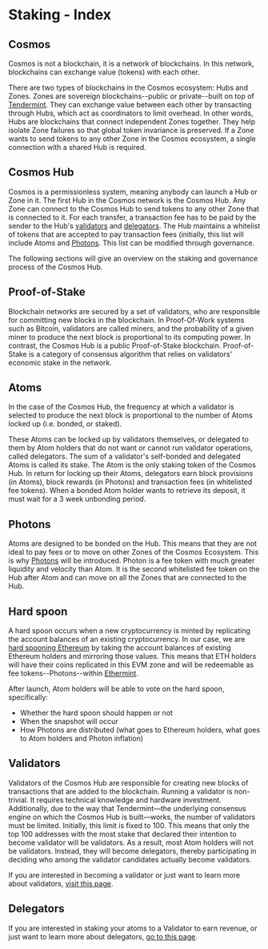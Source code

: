 # Staking - Index

## Cosmos 

Cosmos is not a blockchain, it is a network of blockchains. In this network, blockchains can exchange value (tokens) with each other.

There are two types of blockchains in the Cosmos ecosystem: Hubs and Zones. Zones are sovereign blockchains--public or private--built on top of [Tendermint](https://tendermint.com). They can exchange value between each other by transacting through Hubs, which act as coordinators to limit overhead. In other words, Hubs are blockchains that connect independent Zones together. They help isolate Zone failures so that global token invariance is preserved. If a Zone wants to send tokens to any other Zone in the Cosmos ecosystem, a single connection with a shared Hub is required. 

## Cosmos Hub

Cosmos is a permissionless system, meaning anybody can launch a Hub or Zone in it. The first Hub in the Cosmos network is the Cosmos Hub. Any Zone can connect to the Cosmos Hub to send tokens to any other Zone that is connected to it. For each transfer, a transaction fee has to be paid by the sender to the Hub's [validators](/staking/validators) and [delegators](/staking/delegators). The Hub maintains a whitelist of tokens that are accepted to pay transaction fees (initially, this list will include Atoms and [Photons](https://blog.cosmos.network/cosmos-fee-token-introducing-the-photon-8a62b2f51aa). This list can be modified through governance.

The following sections will give an overview on the staking and governance process of the Cosmos Hub.

## Proof-of-Stake

Blockchain networks are secured by a set of validators, who are responsible for committing new blocks in the blockchain. In Proof-Of-Work systems such as Bitcoin, validators are called miners, and the probability of a given miner to produce the next block is proportional to its computing power. In contrast, the Cosmos Hub is a public Proof-of-Stake blockchain. Proof-of-Stake is a category of consensus algorithm that relies on validators' economic stake in the network. 

## Atoms

In the case of the Cosmos Hub, the frequency at which a validator is selected to produce the next block is proportional to the number of Atoms locked up (i.e. bonded, or staked).

These Atoms can be locked up by validators themselves, or delegated to them by Atom holders that do not want or cannot run validator operations, called delegators. The sum of a validator's self-bonded and delegated Atoms is called its stake. The Atom is the only staking token of the Cosmos Hub. In return for locking up their Atoms, delegators earn block provisions (in Atoms), block rewards (in Photons) and transaction fees (in whitelisted fee tokens). When a bonded Atom holder wants to retrieve its deposit, it must wait for a 3 week unbonding period.

## Photons

Atoms are designed to be bonded on the Hub. This means that they are not ideal to pay fees or to move on other Zones of the Cosmos Ecosystem. This is why [Photons](https://blog.cosmos.network/cosmos-fee-token-introducing-the-photon-8a62b2f51aa) will be introduced. Photon is a fee token with much greater liquidity and velocity than Atom. It is the second whitelisted fee token on the Hub after Atom and can move on all the Zones that are connected to the Hub. 

## Hard spoon

A hard spoon occurs when a new cryptocurrency is minted by replicating the account balances of an existing cryptocurrency. In our case, we are [hard spooning Ethereum](https://blog.cosmos.network/introducing-the-hard-spoon-4a9288d3f0df<Paste>) by taking the account balances of existing Ethereum holders and mirroring those values. This means that ETH holders will have their coins replicated in this EVM zone and will be redeemable as fee tokens--Photons--within [Ethermint](https://ethermint.zone).

After launch, Atom holders will be able to vote on the hard spoon, specifically:

* Whether the hard spoon should happen or not
* When the snapshot will occur
* How Photons are distributed (what goes to Ethereum holders, what goes to Atom holders and Photon inflation)

## Validators

Validators of the Cosmos Hub are responsible for creating new blocks of transactions that are added to the blockchain. Running a validator is non-trivial. It requires technical knowledge and hardware investment. Additionally, due to the way that Tendermint—the underlying consensus engine on which the Cosmos Hub is built—works, the number of validators must be limited. Initially, this limit is fixed to 100. This means that only the top 100 addresses with the most stake that declared their intention to become validator will be validators. As a result, most Atom holders will not be validators. Instead, they will become delegators, thereby participating in deciding who among the validator candidates actually become validators.

If you are interested in becoming a validator or just want to learn more about validators, [visit this page](/staking/validators).


## Delegators

If you are interested in staking your atoms to a Validator to earn revenue, or just want to learn more about delegators, [go to this page](/staking/delegators).
